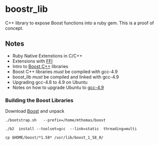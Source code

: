boostr_lib
==========

C++ library to expose Boost functions into a ruby gem.  This is a proof of concept.

## Notes

- Ruby Native Extenstions in C/C++
- Extensions with [FFI](https://github.com/ffi/ffi)
- Intro to [Boost C++](http://www.boost.org/) libraries
- Boost C++ libraries *must* be compiled with gcc-4.9
- boost_lib *must* be compiled and linked with gcc-4.9
- Upgrading gcc-4.8 to 4.9 on Ubuntu
- Notes on how to upgrade Ubuntu to [gcc-4.9](http://askubuntu.com/questions/466651/how-do-i-use-the-latest-gcc-4-9-on-ubuntu-14-04)

### Building the Boost Libraries
Download [Boost](http://www.boost.org/) and unpack

`./bootstrap.sh   --prefix=/home/mthomas/boost`

`./b2  install --toolset=gcc  --link=static  threading=multi`

`cp $HOME/boost/*1.58* /usr/lib/boost_1_58_0/`
